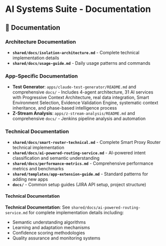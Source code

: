 # AI Systems Suite - Documentation

## 📖 Documentation

### Architecture Documentation
- **`shared/docs/isolation-architecture.md`** - Complete technical implementation details
- **`shared/docs/usage-guide.md`** - Daily usage patterns and commands

### App-Specific Documentation
- **Test Generator**: `apps/claude-test-generator/README.md` and comprehensive `docs/` - Includes 4-agent architecture, 31 AI services with Progressive Context Architecture, real data integration, Smart Environment Selection, Evidence Validation Engine, systematic context inheritance, and phase-based intelligence process
- **Z-Stream Analysis**: `apps/z-stream-analysis/README.md` and comprehensive `docs/` - Jenkins pipeline analysis and automation

### Technical Documentation
- **`shared/docs/smart-router-technical.md`** - Complete Smart Proxy Router technical implementation
- **`shared/docs/ai-powered-routing-service.md`** - AI-powered intent classification and semantic understanding
- **`shared/docs/performance-metrics.md`** - Comprehensive performance metrics and benchmarks
- **`shared/templates/app-extension-guide.md`** - Standard patterns for adding new apps
- **`docs/`** - Common setup guides (JIRA API setup, project structure)

#### Technical Documentation

**Technical Documentation**: See `shared/docs/ai-powered-routing-service.md` for complete implementation details including:
- Semantic understanding algorithms
- Learning and adaptation mechanisms  
- Confidence scoring methodologies
- Quality assurance and monitoring systems